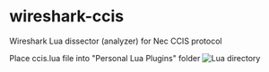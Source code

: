 # wireshark-ccis
Wireshark Lua dissector (analyzer) for Nec CCIS protocol

Place ccis.lua file into "Personal Lua Plugins" folder
![Lua directory](https://github.com/ioniffer/wireshark-ccis/blob/master/ccis.png)
